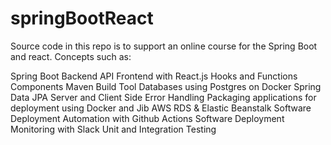 # springBootReact

Source code in this repo is to support an online course for the Spring Boot and react.
Concepts such as:

Spring Boot Backend API
Frontend with React.js Hooks and Functions Components
Maven Build Tool
Databases using Postgres on Docker
Spring Data JPA
Server and Client Side Error Handling
Packaging applications for deployment using Docker and Jib
AWS RDS & Elastic Beanstalk
Software Deployment Automation with Github Actions
Software Deployment Monitoring with Slack
Unit and Integration Testing